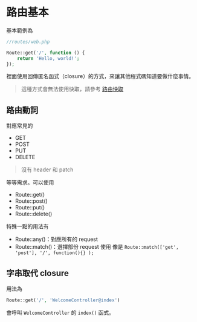 # 路由基本

基本範例為

```php
//routes/web.php 

Route::get('/', function () {  
    return 'Hello, world!';  
});
```

裡面使用回傳匿名函式（closure）的方式，來讓其他程式碼知道要做什麼事情。

> 這種方式會無法使用快取，請參考 [路由快取](//route/routeCache.md)

## 路由動詞

對應常見的

* GET
* POST
* PUT
* DELETE

> 沒有 header 和 patch

等等需求。可以使用

* Route::get\(\)
* Route::post\(\)
* Route::put\(\)
* Route::delete\(\)

特殊一點的用法有

* Route::any\(\)：對應所有的 request 
* Route::match\(\)：選擇部份 request 使用
  像是 `Route::match(['get', 'post'], '/', function(){} );`

## 字串取代 closure

用法為

```php
Route::get('/', 'WelcomeController@index')
```

會呼叫 `WelcomeController` 的 `index()` 函式。

